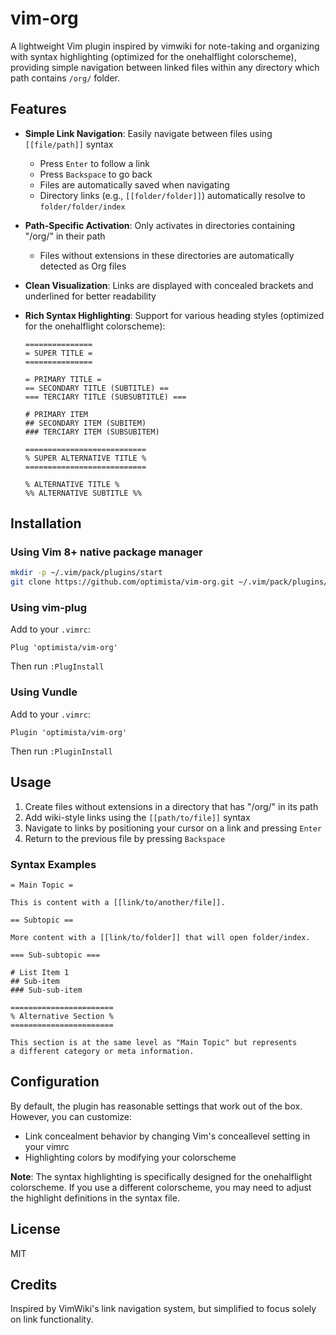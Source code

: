 # vim-org

A lightweight Vim plugin inspired by vimwiki for note-taking and organizing with syntax highlighting (optimized for the onehalflight colorscheme), providing simple navigation between linked files within any directory which path contains `/org/` folder.

## Features

- **Simple Link Navigation**: Easily navigate between files using `[[file/path]]` syntax
  - Press `Enter` to follow a link
  - Press `Backspace` to go back
  - Files are automatically saved when navigating
  - Directory links (e.g., `[[folder/folder]]`) automatically resolve to `folder/folder/index`

- **Path-Specific Activation**: Only activates in directories containing "/org/" in their path
  - Files without extensions in these directories are automatically detected as Org files

- **Clean Visualization**: Links are displayed with concealed brackets and underlined for better readability

- **Rich Syntax Highlighting**: Support for various heading styles (optimized for the onehalflight colorscheme):

  ```
  ===============
  = SUPER TITLE =
  ===============

  = PRIMARY TITLE =
  == SECONDARY TITLE (SUBTITLE) ==
  === TERCIARY TITLE (SUBSUBTITLE) ===

  # PRIMARY ITEM
  ## SECONDARY ITEM (SUBITEM)
  ### TERCIARY ITEM (SUBSUBITEM)

  ===========================
  % SUPER ALTERNATIVE TITLE %
  ===========================
  
  % ALTERNATIVE TITLE %
  %% ALTERNATIVE SUBTITLE %%
  ```

## Installation

### Using Vim 8+ native package manager

```bash
mkdir -p ~/.vim/pack/plugins/start
git clone https://github.com/optimista/vim-org.git ~/.vim/pack/plugins/start/vim-org
```

### Using vim-plug

Add to your `.vimrc`:

```vim
Plug 'optimista/vim-org'
```

Then run `:PlugInstall`

### Using Vundle

Add to your `.vimrc`:

```vim
Plugin 'optimista/vim-org'
```

Then run `:PluginInstall`

## Usage

1. Create files without extensions in a directory that has "/org/" in its path
2. Add wiki-style links using the `[[path/to/file]]` syntax 
3. Navigate to links by positioning your cursor on a link and pressing `Enter`
4. Return to the previous file by pressing `Backspace`

### Syntax Examples

```
= Main Topic =

This is content with a [[link/to/another/file]].

== Subtopic ==

More content with a [[link/to/folder]] that will open folder/index.

=== Sub-subtopic ===

# List Item 1
## Sub-item
### Sub-sub-item

=======================
% Alternative Section %
=======================

This section is at the same level as "Main Topic" but represents 
a different category or meta information.
```

## Configuration

By default, the plugin has reasonable settings that work out of the box. However, you can customize:

- Link concealment behavior by changing Vim's conceallevel setting in your vimrc
- Highlighting colors by modifying your colorscheme

**Note**: The syntax highlighting is specifically designed for the onehalflight colorscheme. If you use a different colorscheme, you may need to adjust the highlight definitions in the syntax file.

## License

MIT

## Credits

Inspired by VimWiki's link navigation system, but simplified to focus solely on link functionality.
